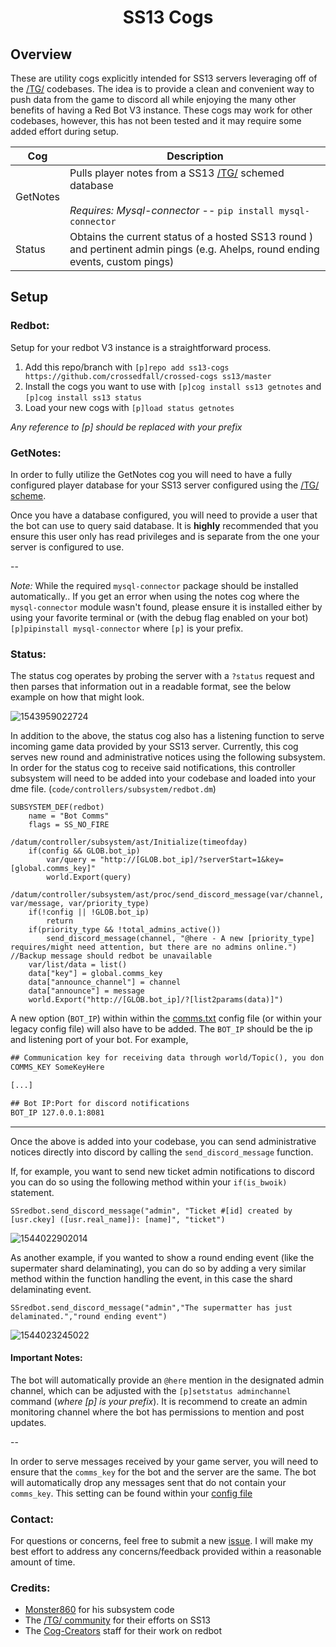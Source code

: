 <h1 align="center">SS13 Cogs</h1>



## Overview

These are utility cogs explicitly intended for SS13 servers leveraging off of the [/TG/](https://github.com/tgstation/tgstation) codebases. The idea is to provide a clean and convenient way to push data from the game to discord all while enjoying the many other benefits of having a Red Bot V3 instance. These cogs may work for other codebases, however, this has not been tested and it may require some added effort during setup.

| Cog      | Description                                                  |
| -------- | ------------------------------------------------------------ |
| GetNotes | Pulls player notes from a SS13 [/TG/](https://github.com/tgstation/tgstation) schemed database <br /><br />*Requires: Mysql-connector* -- `pip install mysql-connector` |
| Status   | Obtains the current status of a hosted SS13 round ) and pertinent admin pings (e.g. Ahelps, round ending events, custom pings) |

## Setup

### Redbot:

Setup for your redbot V3 instance is a straightforward process. 

1. Add this repo/branch with `[p]repo add ss13-cogs https://github.com/crossedfall/crossed-cogs ss13/master`
2. Install the cogs you want to use with `[p]cog install ss13 getnotes` and `[p]cog install ss13 status`
3. Load your new cogs with `[p]load status getnotes`

_Any reference to [p] should be replaced with your prefix_

### GetNotes:

In order to fully utilize the GetNotes cog you will need to have a fully configured player database for your SS13 server configured using the [/TG/ scheme](https://github.com/tgstation/tgstation/blob/master/SQL/tgstation_schema.sql). 

Once you have a database configured, you will need to provide a user that the bot can use to query said database. It is **highly** recommended that you ensure this user only has read privileges and is separate from the one your server is configured to use. 

--

_Note:_ While the required `mysql-connector` package should be installed automatically.. If you get an error when using the notes cog where the `mysql-connector` module wasn't found, please ensure it is installed either by using your favorite terminal or (with the debug flag enabled on your bot) `[p]pipinstall mysql-connector` where `[p]` is your prefix.  



### Status:

The status cog operates by probing the server with a `?status` request and then parses that information out in a readable format, see the below example on how that might look.

![1543959022724](https://i.imgur.com/7K1x9nd.png)



In addition to the above, the status cog also has a listening function to serve incoming game data provided by your SS13 server. Currently, this cog serves new round and administrative notices using the following subsystem. In order for the status cog to receive said notifications, this controller subsystem will need to be added into your codebase and loaded into your dme file. (`code/controllers/subsystem/redbot.dm`)



```dm
SUBSYSTEM_DEF(redbot)
	name = "Bot Comms"
	flags = SS_NO_FIRE

/datum/controller/subsystem/ast/Initialize(timeofday)
	if(config && GLOB.bot_ip)
		var/query = "http://[GLOB.bot_ip]/?serverStart=1&key=[global.comms_key]"
		world.Export(query)

/datum/controller/subsystem/ast/proc/send_discord_message(var/channel, var/message, var/priority_type)
	if(!config || !GLOB.bot_ip)
		return
	if(priority_type && !total_admins_active())
		send_discord_message(channel, "@here - A new [priority_type] requires/might need attention, but there are no admins online.") //Backup message should redbot be unavailable
	var/list/data = list()
	data["key"] = global.comms_key
	data["announce_channel"] = channel
	data["announce"] = message
	world.Export("http://[GLOB.bot_ip]/?[list2params(data)]")
```


A new option (`BOT_IP`) within within the [comms.txt](https://github.com/tgstation/tgstation/blob/master/config/comms.txt) config file (or within your legacy config file) will also have to be added. The `BOT_IP` should be the ip and listening port of your bot. For example, 

```txt
## Communication key for receiving data through world/Topic(), you don't want to give this out
COMMS_KEY SomeKeyHere

[...]

## Bot IP:Port for discord notifications
BOT_IP 127.0.0.1:8081
```



-------

Once the above is added into your codebase, you can send administrative notices directly into discord by calling the `send_discord_message` function. 

If, for example, you want to send new ticket admin notifications to discord you can do so using the following method within your `if(is_bwoik)` statement.  

`SSredbot.send_discord_message("admin", "Ticket #[id] created by [usr.ckey] ([usr.real_name]): [name]", "ticket")`

![1544022902014](https://i.imgur.com/DaIsZ3Q.png)



As another example, if you wanted to show a round ending event (like the supermater shard delaminating), you can do so by adding a very similar method within the function handling the event, in this case the shard delaminating event.

`SSredbot.send_discord_message("admin","The supermatter has just delaminated.","round ending event")`

![1544023245022](https://i.imgur.com/9bihWqd.png)

#### Important Notes:

The bot will automatically provide an `@here` mention in the designated admin channel, which can be adjusted with the `[p]setstatus adminchannel` command (_where [p] is your prefix_). It is recommend to create an admin monitoring channel where the bot has permissions to mention and post updates.

--

In order to serve messages received by your game server, you will need to ensure that the `comms_key` for the bot and the server are the same. The bot will automatically drop any messages sent that do not contain your `comms_key`. This setting can be found within your [config file](https://github.com/tgstation/tgstation/blob/master/config/comms.txt#L2)



### Contact:

For questions or concerns, feel free to submit a new [issue](https://github.com/crossedfall/crossed-cogs/issues). I will make my best effort to address any concerns/feedback provided within a reasonable amount of time.



### Credits:

- [Monster860](https://github.com/monster860) for his subsystem code
- The [/TG/ community](https://github.com/tgstation) for their efforts on SS13 
- The [Cog-Creators](https://github.com/Cog-Creators) staff for their work on redbot